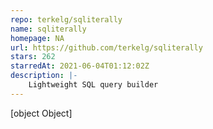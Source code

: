 ```yaml
---
repo: terkelg/sqliterally
name: sqliterally
homepage: NA
url: https://github.com/terkelg/sqliterally
stars: 262
starredAt: 2021-06-04T01:12:02Z
description: |-
    Lightweight SQL query builder
---
```


[object Object]
